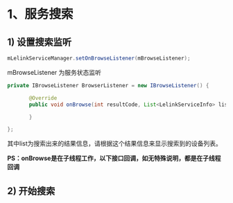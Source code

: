 # 1、服务搜索

## 1) 设置搜索监听
```java
mLelinkServiceManager.setOnBrowseListener(mBrowseListener);
```

mBrowseListener 为服务状态监听

```java
private IBrowseListener BrowserListener = new IBrowseListener() {

       @Override
       public void onBrowse(int resultCode, List<LelinkServiceInfo> list) {

       }

};
```

其中list为搜索出来的结果信息，请根据这个结果信息来显示搜索到的设备列表。

**PS：onBrowse是在子线程工作，以下接口回调，如无特殊说明，都是在子线程回调**

## 2) 开始搜索